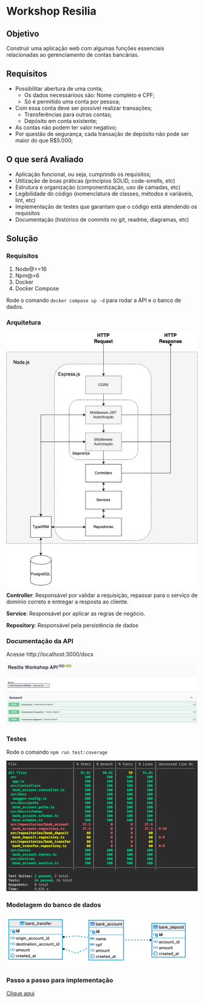 # Workshop Resilia

## Objetivo
Construir uma aplicação web com algumas funções essenciais relacionadas ao gerenciamento de contas bancárias.

## Requisitos

* Possibilitar abertura de uma conta;
  * Os dados necessárioos são: Nome completo e CPF;
  * Só é permitido uma conta por pessoa;
* Com essa conta deve ser possível realizar transações;
  * Transferências para outras contas;
  * Depósito em conta existente;
* As contas não podem ter valor negativo;
* Por questão de segurança, cada transação de depósito não pode ser maior do que R$5.000;

## O que será Avaliado

* Aplicação funcional, ou seja, cumprindo os requisitos;
* Utilização de boas práticas (princípios SOLID, code-smells, etc)
* Estrutura e organização (componentização, uso de camadas, etc)
* Legibilidade do código (nomenclatura de classes, métodos e variáveis, lint, etc)
* Implementação de testes que garantam que o código está atendendo os requisitos
* Documentação (histórico de commits no git, readme, diagramas, etc)

## Solução

### Requisitos

1. Node@>=16
2. Npm@>6
3. Docker
4. Docker Compose

Rode o comando `docker compose up -d` para rodar a API e o banco de dados.

### Arquitetura

![Arquitetura](images/arquitetura.png)

**Controller**: Responsável por validar a requisição, repassar para o serviço de domínio correto e entregar a resposta ao cliente.

**Service**: Responsável por aplicar as regras de negócio.

**Repository**: Responsável pela persistência de dados

### Documentação da API

Acesse http://localhost:3000/docs

![Docs](images/docs.png)

### Testes

Rode o comando `npm run test:coverage`

![Testes](images/testes.png)

### Modelagem do banco de dados

![Database](images/database.png)

### Passo a passo para implementação

[Clique aqui](passo-a-passo.md)